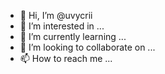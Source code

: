 - 👋 Hi, I’m @uvycrii
- 👀 I’m interested in ...
- 🌱 I’m currently learning ...
- 💞️ I’m looking to collaborate on ...
- 📫 How to reach me ...

<!---
uvycrii/uvycrii is a ✨ special ✨ repository because its `README.md` (this file) appears on your GitHub profile.
You can click the Preview link to take a look at your changes.
--->
